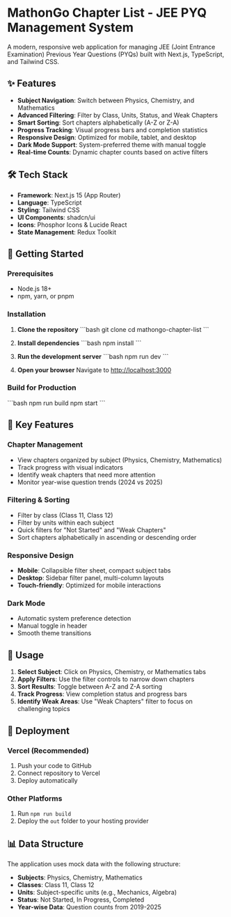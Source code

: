 # MathonGo Chapter List - JEE PYQ Management System

A modern, responsive web application for managing JEE (Joint Entrance Examination) Previous Year Questions (PYQs) built with Next.js, TypeScript, and Tailwind CSS.

## ✨ Features

- **Subject Navigation**: Switch between Physics, Chemistry, and Mathematics
- **Advanced Filtering**: Filter by Class, Units, Status, and Weak Chapters
- **Smart Sorting**: Sort chapters alphabetically (A-Z or Z-A)
- **Progress Tracking**: Visual progress bars and completion statistics
- **Responsive Design**: Optimized for mobile, tablet, and desktop
- **Dark Mode Support**: System-preferred theme with manual toggle
- **Real-time Counts**: Dynamic chapter counts based on active filters

## 🛠 Tech Stack

- **Framework**: Next.js 15 (App Router)
- **Language**: TypeScript
- **Styling**: Tailwind CSS
- **UI Components**: shadcn/ui
- **Icons**: Phosphor Icons & Lucide React
- **State Management**: Redux Toolkit

## 🚀 Getting Started

### Prerequisites
- Node.js 18+ 
- npm, yarn, or pnpm

### Installation

1. **Clone the repository**
   \`\`\`bash
   git clone <your-repo-url>
   cd mathongo-chapter-list
   \`\`\`

2. **Install dependencies**
   \`\`\`bash
   npm install
   \`\`\`

3. **Run the development server**
   \`\`\`bash
   npm run dev
   \`\`\`

4. **Open your browser**
   Navigate to [http://localhost:3000](http://localhost:3000)

### Build for Production

\`\`\`bash
npm run build
npm start
\`\`\`

## 📱 Key Features

### Chapter Management
- View chapters organized by subject (Physics, Chemistry, Mathematics)
- Track progress with visual indicators
- Identify weak chapters that need more attention
- Monitor year-wise question trends (2024 vs 2025)

### Filtering & Sorting
- Filter by class (Class 11, Class 12)
- Filter by units within each subject
- Quick filters for "Not Started" and "Weak Chapters"
- Sort chapters alphabetically in ascending or descending order

### Responsive Design
- **Mobile**: Collapsible filter sheet, compact subject tabs
- **Desktop**: Sidebar filter panel, multi-column layouts
- **Touch-friendly**: Optimized for mobile interactions

### Dark Mode
- Automatic system preference detection
- Manual toggle in header
- Smooth theme transitions

## 🎯 Usage

1. **Select Subject**: Click on Physics, Chemistry, or Mathematics tabs
2. **Apply Filters**: Use the filter controls to narrow down chapters
3. **Sort Results**: Toggle between A-Z and Z-A sorting
4. **Track Progress**: View completion status and progress bars
5. **Identify Weak Areas**: Use "Weak Chapters" filter to focus on challenging topics

## 🚀 Deployment

### Vercel (Recommended)
1. Push your code to GitHub
2. Connect repository to Vercel
3. Deploy automatically

### Other Platforms
1. Run `npm run build`
2. Deploy the `out` folder to your hosting provider

## 📊 Data Structure

The application uses mock data with the following structure:
- **Subjects**: Physics, Chemistry, Mathematics
- **Classes**: Class 11, Class 12
- **Units**: Subject-specific units (e.g., Mechanics, Algebra)
- **Status**: Not Started, In Progress, Completed
- **Year-wise Data**: Question counts from 2019-2025
